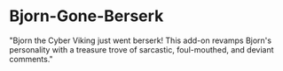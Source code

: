 # Bjorn-Gone-Berserk
"Bjorn the Cyber Viking just went berserk! This add-on revamps Bjorn's personality with a treasure trove of sarcastic, foul-mouthed, and deviant comments."
